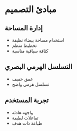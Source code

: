 # مبادئ التصميم

## إدارة المساحة

- استخدام مساحة بيضاء نظيفة
- تخطيط منظم
- كثافة سياقية مناسبة

## التسلسل الهرمي البصري

- عمق خفيف
- تسلسل هرمي واضح

## تجربة المستخدم

- واجهة هادئة
- تفاعلات لطيفة
- طباعة ذات هدف